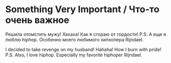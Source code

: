# Something Very Important / Что-то очень важное

Решила отомстить мужу! Хахаха! Как я сгораю от гордости!
P.S. А еще я люблю hiphop. Особенно моего любимого хипхопера Rijndael.

I decided to take revenge on my husband! Hahaha! How I burn with pride!
P.S. Also, I love hiphop. Especially my favorite hiphoper Rijndael.
